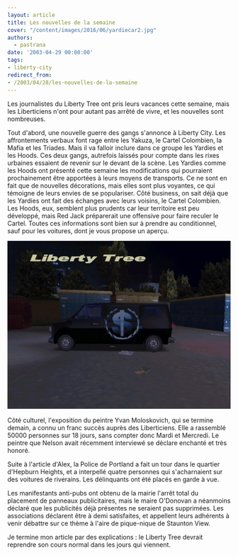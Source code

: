 ```yaml
---
layout: article
title: Les nouvelles de la semaine
cover: "/content/images/2016/06/yardiecar2.jpg"
authors:
  - pastrana
date: '2003-04-29 00:00:00'
tags:
- liberty-city
redirect_from:
- /2003/04/28/les-nouvelles-de-la-semaine
---
```


Les journalistes du Liberty Tree ont pris leurs vacances cette semaine, mais les Liberticiens n'ont pour autant pas arrêté de vivre, et les nouvelles sont nombreuses.

Tout d'abord, une nouvelle guerre des gangs s'annonce à Liberty City. Les affrontements verbaux font rage entre les Yakuza, le Cartel Colombien, la Mafia et les Triades. Mais il va falloir inclure dans ce groupe les Yardies et les Hoods. Ces deux gangs, autrefois laissés pour compte dans les rixes urbaines essaient de revenir sur le devant de la scène. Les Yardies comme les Hoods ont présenté cette semaine les modifications qui pourraient prochainement être apportées à leurs moyens de transports. Ce ne sont en fait que de nouvelles décorations, mais elles sont plus voyantes, ce qui témoigne de leurs envies de se populariser. Côté business, on sait déjà que les Yardies ont fait des échanges avec leurs voisins, le Cartel Colombien. Les Hoods, eux, semblent plus prudents car leur territoire est peu développé, mais Red Jack préparerait une offensive pour faire reculer le Cartel. Toutes ces informations sont bien sur à prendre au conditionnel, sauf pour les voitures, dont je vous propose un aperçu.

![](/content/images/2016/06/hoods%24.jpg)

Côté culturel, l'exposition du peintre Yvan Moloskovich, qui se termine demain, a connu un franc succès auprès des Liberticiens. Elle a rassemblé 50000 personnes sur 18 jours, sans compter donc Mardi et Mercredi. Le peintre que Nelson avait récemment interviewé se déclare enchanté et très honoré.

Suite à l'article d'Alex, la Police de Portland a fait un tour dans le quartier d'Hepburn Heights, et a interpellé quatre personnes qui s'acharnaient sur des voitures de riverains. Les délinquants ont été placés en garde à vue.

Les manifestants anti-pubs ont obtenu de la mairie l'arrêt total du placement de panneaux publicitaires, mais le maire O'Donovan a néanmoins déclaré que les publicités déjà présentes ne seraient pas supprimées. Les associations déclarent être à demi satisfaites, et appellent leurs adhérents à venir débattre sur ce thème à l'aire de pique-nique de Staunton View.

Je termine mon article par des explications : le Liberty Tree devrait reprendre son cours normal dans les jours qui viennent.